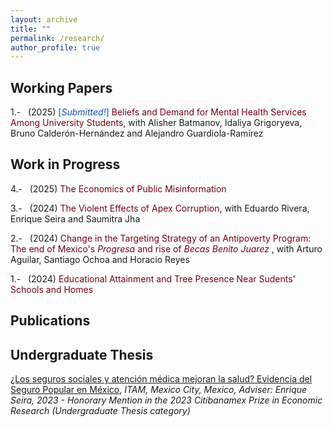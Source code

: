 ```yaml
---
layout: archive
title: ""
permalink: /research/
author_profile: true
---
```


## Working Papers

1.-   &nbsp; (2025) <span style ="color: #0F52BA">[_Submitted!_]</span> <span style ="color: #750014">Beliefs and Demand for Mental Health Services Among University Students</span>, with Alisher Batmanov, Idaliya Grigoryeva, Bruno Calderón-Hernández and Alejandro Guardiola-Ramírez 

<!--1.-   &nbsp; (2025) <span style ="color: #0F52BA">[_Submitted!_]</span> <span style ="color: #750014"><a href="https://robertoglz.github.io/files/research/mh_jan2025.pdf">Beliefs and Demand for Mental Health Services Among University Students</a></span>, with Alisher Batmanov, Idaliya Grigoryeva, Bruno Calderón-Hernández and Alejandro Guardiola-Ramírez-->

## Work in Progress
4.-   &nbsp; (2025) <span style ="color: #750014">The Economics of Public Misinformation</span>

3.-   &nbsp; (2024) <span style ="color: #750014">The Violent Effects of Apex Corruption</span>, with Eduardo Rivera, Enrique Seira and Saumitra Jha

2.-   &nbsp; (2024) <span style ="color: #750014">Change in the Targeting Strategy of an Antipoverty Program: The end of Mexico's _Progresa_ and rise of _Becas Benito Juarez_ </span>, with Arturo Aguilar, Santiago Ochoa and Horacio Reyes

1.-   &nbsp; (2024) <span style ="color: #750014">Educational Attainment and Tree Presence Near Sudents' Schools and Homes</span> 

<!--1.-   &nbsp; (2024) <span style = "color: #750014">The Rollback of _Progresa_ and Migration Patterns</span>, with Andrea Rancaño-->

## Publications 

## Undergraduate Thesis
[¿Los seguros sociales y atención médica mejoran la salud? Evidencia del Seguro Popular en México](https://robertoglz.github.io/files/tesis_BA_RobertoGonzalez.pdf), _ITAM, Mexico City, Mexico, Adviser: Enrique Seira, 2023 - Honorary Mention in the 2023 Citibanamex Prize in Economic Research (Undergraduate Thesis category)_

<!---
{% if author.googlescholar %}
  You can also find my articles on <u><a href="{{author.googlescholar}}">my Google Scholar profile</a>.</u>
{% endif %}

{% include base_path %}

{% for post in site.publications reversed %}
  {% include archive-single.html %}
{% endfor %}
-->
